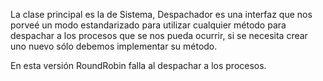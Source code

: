 La clase principal es la de Sistema, Despachador es una interfaz que nos porveé un modo estandarizado para utilizar cualquier 
método para despachar a los procesos que se nos pueda ocurrir, si se necesita crear uno nuevo sólo debemos implementar su método.

En esta versión RoundRobin falla al despachar a los procesos.

